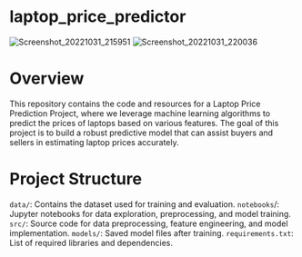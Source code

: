 # laptop_price_predictor
![Screenshot_20221031_215951](https://github.com/Arvind916/LaptopPulse/assets/113225852/30e6c248-9e90-450e-8bea-8a49957d229a)
![Screenshot_20221031_220036](https://github.com/Arvind916/LaptopPulse/assets/113225852/52550045-fa6c-4850-b9bf-ce505266c979)

# Overview
This repository contains the code and resources for a Laptop Price Prediction Project, where we leverage machine learning algorithms to predict the prices of laptops based on various features. The goal of this project is to build a robust predictive model that can assist buyers and sellers in estimating laptop prices accurately.

# Project Structure
`data/`: Contains the dataset used for training and evaluation.
`notebooks`/: Jupyter notebooks for data exploration, preprocessing, and model training.
`src/`: Source code for data preprocessing, feature engineering, and model implementation.
`models/`: Saved model files after training.
`requirements.txt`: List of required libraries and dependencies.
